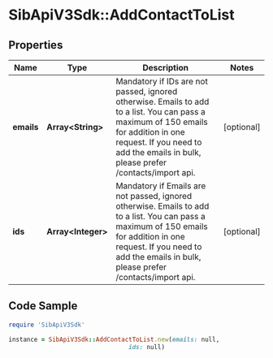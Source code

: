 # SibApiV3Sdk::AddContactToList

## Properties

Name | Type | Description | Notes
------------ | ------------- | ------------- | -------------
**emails** | **Array&lt;String&gt;** | Mandatory if IDs are not passed, ignored otherwise. Emails to add to a list. You can pass a maximum of 150 emails for addition in one request. If you need to add the emails in bulk, please prefer /contacts/import api. | [optional] 
**ids** | **Array&lt;Integer&gt;** | Mandatory if Emails are not passed, ignored otherwise. Emails to add to a list. You can pass a maximum of 150 emails for addition in one request. If you need to add the emails in bulk, please prefer /contacts/import api. | [optional] 

## Code Sample

```ruby
require 'SibApiV3Sdk'

instance = SibApiV3Sdk::AddContactToList.new(emails: null,
                                 ids: null)
```


